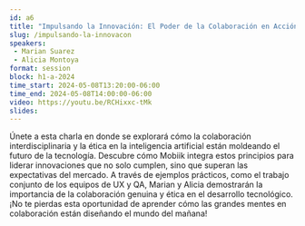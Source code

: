 ```yaml
---
id: a6
title: "Impulsando la Innovación: El Poder de la Colaboración en Acción"
slug: /impulsando-la-innovacon
speakers:
 - Marian Suarez
 - Alicia Montoya
format: session
block: h1-a-2024
time_start: 2024-05-08T13:20:00-06:00
time_end: 2024-05-08T14:00:00-06:00
video: https://youtu.be/RCHixxc-tMk
slides:
---
```


Únete a esta charla en donde se explorará cómo la colaboración interdisciplinaria y la
ética en la inteligencia artificial están moldeando el futuro de la tecnología. Descubre
cómo Mobiik integra estos principios para liderar innovaciones que no solo cumplen,
sino que superan las expectativas del mercado. A través de ejemplos prácticos, como
el trabajo conjunto de los equipos de UX y QA, Marian y Alicia demostrarán la
importancia de la colaboración genuina y ética en el desarrollo tecnológico. ¡No te
pierdas esta oportunidad de aprender cómo las grandes mentes en colaboración están
diseñando el mundo del mañana!